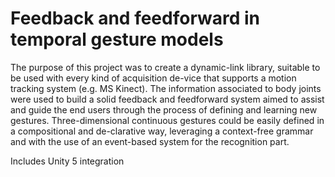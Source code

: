 # Feedback and feedforward in temporal gesture models  

The purpose of this project was to create a dynamic-link library, suitable to be used with every kind of acquisition de-vice that supports a motion tracking system (e.g. MS Kinect). The information associated to body joints were used to build a solid feedback and feedforward system aimed to assist and guide the end users through the process of defining and learning new gestures. Three-dimensional continuous gestures could be easily defined in a compositional and de-clarative way, leveraging a context-free grammar and with the use of an event-based system for the recognition part. 

Includes Unity 5 integration
